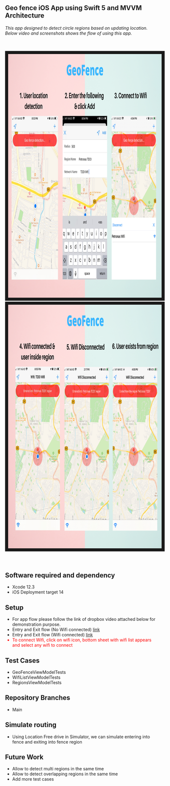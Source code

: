 <h2> Geo fence iOS App using Swift 5 and MVVM Architecture </h2>
<h6> This app designed to detect circle regions based on updating location. Below video and screenshots shows the flow of using this app. </h6>
</br>

<a href="https://github.com/KrishBaddi/GeoFenceApp/blob/main/Geo%20Fence%20Images/Entry:Exit(No%20Wifi).mov">
  <img src="https://github.com/KrishBaddi/GeoFenceApp/blob/main/Geo%20Fence%20Images/1.png" 
alt="IMAGE ALT TEXT HERE" width="1000" height="800" border="10" /></a>
  <img src="https://github.com/KrishBaddi/GeoFenceApp/blob/main/Geo%20Fence%20Images/2.png" 
alt="IMAGE ALT TEXT HERE" width="1000" height="800" border="10" />

</br>
</br>


</br>


<h2>Software required and dependency</h2>

<ul>
  <li>Xcode 12.3 </li>
  <li>iOS Deployment target 14 </li>
</ul>

<h2>Setup</h2>

<ul>
 <li> For app flow please follow the link of dropbox video attached below for demonstration purpose. </li>
<li> Entry and Exit flow (No Wifi connected) <a href="https://github.com/KrishBaddi/GeoFenceApp/blob/main/Geo%20Fence%20Images/Entry:Exit(No%20Wifi).mov">link</a></li>
<li> Entry and Exit flow (Wifi connected) <a href="https://github.com/KrishBaddi/GeoFenceApp/blob/main/Geo%20Fence%20Images/Entry:Exit(With%20Wifi).mov">link</a></li>
  
 <li style="color:red;">To connect Wifi, click on wifi icon, bottom sheet with wifi list appears and select any wifi to connect </li>


</ul>

<h2>Test Cases </h2>
<ul>
 <li>GeoFenceViewModelTests</li>
 <li>WifiListViewModelTests</li>
 <li>RegionsViewModelTests</li>
</ul>


<h2>Repository Branches</h2>
<ul>
 <li>Main</li>
</ul>



<h2>Simulate routing </h2>
<ul>
 <li>Using Location Free drive in Simulator, we can simulate entering into fence and exiting into fence region  </li>
</ul>

<h2>Future Work </h2>
<ul>
   <li>Allow to detect multi regions in the same time </li>
    <li>Allow to detect overlapping regions in the same time </li>
   <li>Add more test cases </li>
</ul>




